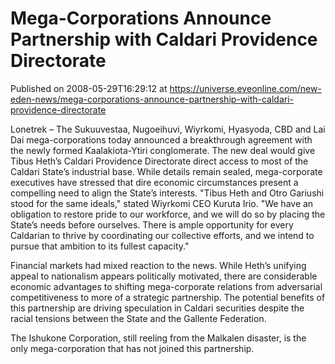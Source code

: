 # Mega-Corporations Announce Partnership with Caldari Providence Directorate
Published on 2008-05-29T16:29:12 at https://universe.eveonline.com/new-eden-news/mega-corporations-announce-partnership-with-caldari-providence-directorate

Lonetrek – The Sukuuvestaa, Nugoeihuvi, Wiyrkomi, Hyasyoda, CBD and Lai Dai mega-corporations today announced a breakthrough agreement with the newly formed Kaalakiota-Ytiri conglomerate. The new deal would give Tibus Heth’s Caldari Providence Directorate direct access to most of the Caldari State’s industrial base. While details remain sealed, mega-corporate executives have stressed that dire economic circumstances present a compelling need to align the State’s interests. "Tibus Heth and Otro Gariushi stood for the same ideals," stated Wiyrkomi CEO Kuruta Irio. "We have an obligation to restore pride to our workforce, and we will do so by placing the State’s needs before ourselves. There is ample opportunity for every Caldarian to thrive by coordinating our collective efforts, and we intend to pursue that ambition to its fullest capacity." 

Financial markets had mixed reaction to the news. While Heth’s unifying appeal to nationalism appears politically motivated, there are considerable economic advantages to shifting mega-corporate relations from adversarial competitiveness to more of a strategic partnership. The potential benefits of this partnership are driving speculation in Caldari securities despite the racial tensions between the State and the Gallente Federation. 

The Ishukone Corporation, still reeling from the Malkalen disaster, is the only mega-corporation that has not joined this partnership.
